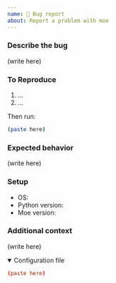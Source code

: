 ```yaml
---
name: 🐛 Bug report
about: Report a problem with moe
---
```


<!--
Please make sure to search existing bug reports to check if your bug has already been reported! If it has reported already, the best way to increase its visibility is by giving it a 👍. Please do not comment on an existing bug report unless you have additional information to add.
-->

### Describe the bug

<!--
A clear and concise description of what the problem is.
-->

(write here)

### To Reproduce

<!--
Include any steps needed to reproduce the problem (not including the final command) e.g. setup, necessary files, etc.
-->

1. ...
2. ...

<!--
Run moe in verbose mode and output all logging and errors to a `log.txt` file by running `moe -vv <args> 2> log.txt`.
Paste the command you ran and any output to your terminal below. Be sure to also attach/upload the `log.txt` file to the github issue.
-->

Then run:
```sh
(paste here)
```

</details>

### Expected behavior

<!-- A clear and concise description of what you expected to happen. -->

(write here)

### Setup

- OS:
- Python version:
- Moe version:

### Additional context

<!-- Add any other context about the problem here. -->

(write here)

<!--
Add your configuration file below.
Please try stripping down your configuration file to the bare minimum needed to reproduce the problem (disabling plugins, etc.).
Ensure you have also removed any sensitive information e.g. passwords.
-->
<details open>
<summary>Configuration file</summary>
 
```toml
(paste here)
```

</details>
